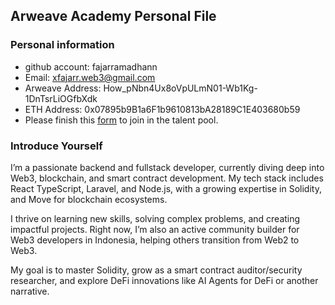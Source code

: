 ## Arweave Academy Personal File

### Personal information

- github account: fajarramadhann
- Email: xfajarr.web3@gmail.com
- Arweave Address: How_pNbn4Ux8oVpULmN01-Wb1Kg-1DnTsrLiOGfbXdk
- ETH Address: 0x07895b9B1a6F1b9610813bA28189C1E403680b59
- Please finish this [form](https://docs.google.com/forms/d/e/1FAIpQLSfWA5fIIcBgmRppm3jNz5vmf9Mai_QMVil-2pO4r7YKn_Zhtw/viewform?usp=sf_link) to join in the talent pool.

### Introduce Yourself
I’m a passionate backend and fullstack developer, currently diving deep into Web3, blockchain, and smart contract development. My tech stack includes React TypeScript, Laravel, and Node.js, with a growing expertise in Solidity, and Move for blockchain ecosystems.

I thrive on learning new skills, solving complex problems, and creating impactful projects. Right now, I’m also an active community builder for Web3 developers in Indonesia, helping others transition from Web2 to Web3.

My goal is to master Solidity, grow as a smart contract auditor/security researcher, and explore DeFi innovations like AI Agents for DeFi or another narrative.